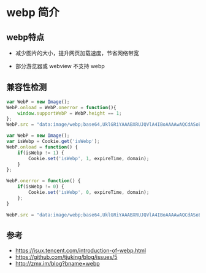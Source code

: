 # webp 简介

## webp特点

- 减少图片的大小，提升网页加载速度，节省网络带宽 

- 部分游览器或 webview 不支持 webp

## 兼容性检测

```js 
var WebP = new Image();
WebP.onload = WebP.onerror = function(){
    window.supportWebP = WebP.height == 1;
};
WebP.src = "data:image/webp;base64,UklGRiYAAABXRUJQVlA4IBoAAAAwAQCdASoBAAEAAAAMJaQAA3AA/v89WAAAAA==";
```

```js
var WebP = new Image();
var isWebp = Cookie.get('isWebp');
WebP.onload = function() {
    if(isWebp != 1) {
        Cookie.set('isWebp', 1, expireTime, domain);
    }
};

WebP.onerror = function() {
	if(isWebp != 0) {
	    Cookie.set('isWebp', 0, expireTime, domain);
	};
}

WebP.src = "data:image/webp;base64,UklGRiYAAABXRUJQVlA4IBoAAAAwAQCdASoBAAEAAAAMJaQAA3AA/v89WAAAAA==";
```


## 参考

- https://isux.tencent.com/introduction-of-webp.html
- https://github.com/tjuking/blog/issues/5
- http://zmx.im/blog?bname=webp